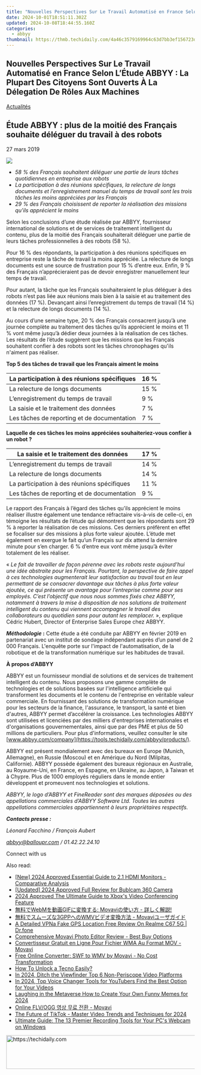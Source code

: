 ```yaml
---
title: "Nouvelles Perspectives Sur Le Travail Automatisé en France Selon L’Étude ABBYY : La Plupart Des Citoyens Sont Ouverts À La Délegation De Rôles Aux Machines"
date: 2024-10-01T18:51:11.302Z
updated: 2024-10-08T18:44:55.160Z
categories:
  - abbyy
thumbnail: https://thmb.techidaily.com/4a46c3579169964c63d7bb3ef156723da1c897ffca7f03ef7871aadd312df806.jpg
---
```


## Nouvelles Perspectives Sur Le Travail Automatisé en France Selon L’Étude ABBYY : La Plupart Des Citoyens Sont Ouverts À La Délegation De Rôles Aux Machines

[Actualités](https://tools.techidaily.com/abbyy/products/)

## Étude ABBYY : plus de la moitié des Français souhaite déléguer du travail à des robots

27 mars 2019

![](https://content.abbyy.com/-/media/project/abbyy/abbyy/branchtemplates/shutterstock_1272462163_1296-x-729.jpg?h=729&iar=0&w=1296)

* _58 % des Français souhaitent déléguer une partie de leurs tâches quotidiennes en entreprise aux robots_
* _La participation à des réunions spécifiques, la relecture de longs documents et l’enregistrement manuel du temps de travail sont les trois tâches les moins appréciées par les Français_
* _29 % des Français choisissent de reporter la réalisation des missions qu’ils apprécient le moins_

  
Selon les conclusions d’une étude réalisée par ABBYY, fournisseur international de solutions et de services de traitement intelligent du contenu, plus de la moitié des Français souhaiterait déléguer une partie de leurs tâches professionnelles à des robots (58 %).

Pour 16 % des répondants, la participation à des réunions spécifiques en entreprise reste la tâche de travail la moins appréciée. La relecture de longs documents est une source de frustration pour 15 % d’entre eux. Enfin, 9 % des Français n’apprécieraient pas de devoir enregistrer manuellement leur temps de travail.

Pour autant, la tâche que les Français souhaiteraient le plus déléguer à des robots n’est pas liée aux réunions mais bien à la saisie et au traitement des données (17 %). Devançant ainsi l’enregistrement du temps de travail (14 %) et la relecture de longs documents (14 %).

Au cours d’une semaine type, 20 % des Français consacrent jusqu’à une journée complète au traitement des tâches qu’ils apprécient le moins et 11 % vont même jusqu’à dédier deux journées à la réalisation de ces tâches. Les résultats de l’étude suggèrent que les missions que les Français souhaitent confier à des robots sont les tâches chronophages qu'ils n'aiment pas réaliser.

  
**Top 5 des tâches de travail que les Français aiment le moins**

| La participation à des réunions spécifiques | 16 % |
| ------------------------------------------- | ---- |
| La relecture de longs documents             | 15 % |
| L’enregistrement du temps de travail        | 9 %  |
| La saisie et le traitement des données      | 7 %  |
| Les tâches de reporting et de documentation | 7 %  |
  
  
**Laquelle de ces tâches les moins appréciées souhaiteriez-vous confier à un robot ?**

| La saisie et le traitement des données      | 17 % |
| ------------------------------------------- | ---- |
| L’enregistrement du temps de travail        | 14 % |
| La relecture de longs documents             | 14 % |
| La participation à des réunions spécifiques | 11 % |
| Les tâches de reporting et de documentation | 9 %  |
  
  
Le rapport des Français à l’égard des tâches qu’ils apprécient le moins réaliser illustre également une tendance réfractaire vis-à-vis de celle-ci, en témoigne les résultats de l’étude qui démontrent que les répondants sont 29 % à reporter la réalisation de ces missions. Ces derniers préfèrent en effet se focaliser sur des missions à plus forte valeur ajoutée. L’étude met également en exergue le fait qu’un Français sur dix attend la dernière minute pour s’en charger. 6 % d’entre eux vont même jusqu’à éviter totalement de les réaliser.

  
« _Le fait de travailler de façon pérenne avec les robots reste aujourd’hui une idée abstraite pour les Français. Pourtant, la perspective de faire appel à ces technologies augmenterait leur satisfaction au travail tout en leur permettant de se consacrer davantage aux tâches à plus forte valeur ajoutée, ce qui présente un avantage pour l’entreprise comme pour ses employés. C’est l’objectif que nous nous sommes fixés chez ABBYY, notamment à travers la mise à disposition de nos solutions de traitement intelligent du contenu qui viennent accompagner le travail des collaborateurs au quotidien sans pour autant les remplacer._ », explique Cédric Hubert, Director of Enterprise Sales Europe chez ABBYY.

  
**_Méthodologie_ :** Cette étude a été conduite par ABBYY en février 2019 en partenariat avec un institut de sondage indépendant auprès d’un panel de 2 000 Français. L'enquête porte sur l'impact de l'automatisation, de la robotique et de la transformation numérique sur les habitudes de travail.

  
**À propos d’ABBYY** 

ABBYY est un fournisseur mondial de solutions et de services de traitement intelligent du contenu. Nous proposons une gamme complète de technologies et de solutions basées sur l'intelligence artificielle qui transforment les documents et le contenu de l'entreprise en véritable valeur commerciale. En fournissant des solutions de transformation numérique pour les secteurs de la finance, l'assurance, le transport, la santé et bien d'autres, ABBYY permet d’accélérer la croissance. Les technologies ABBYY sont utilisées et licenciées par des milliers d'entreprises internationales et d'organisations gouvernementales, ainsi que par des PME et plus de 50 millions de particuliers. Pour plus d'informations, veuillez consulter le site [www.abbyy.com/company](https://tools.techidaily.com/abbyy/products/).

ABBYY est présent mondialement avec des bureaux en Europe (Munich, Allemagne), en Russie (Moscou) et en Amérique du Nord (Milpitas, Californie). ABBYY possède également des bureaux régionaux en Australie, au Royaume-Uni, en France, en Espagne, en Ukraine, au Japon, à Taiwan et à Chypre. Plus de 1000 employés réguliers dans le monde entier développent et promeuvent nos technologies et solutions.

_ABBYY, le logo d’ABBYY et FineReader sont des marques déposées ou des appellations commerciales d’ABBYY Software Ltd. Toutes les autres appellations commerciales appartiennent à leurs propriétaires respectifs._ 

  
**_Contacts presse :_**

_Léonard Facchino / François Aubert_

_[abbyy@balloupr.com](https://tools.techidaily.com/abbyy/products/)_ _/ 01.42.22.24.10_

Connect with us

<ins class="adsbygoogle"
     style="display:block"
     data-ad-format="autorelaxed"
     data-ad-client="ca-pub-7571918770474297"
     data-ad-slot="1223367746"></ins>

<ins class="adsbygoogle"
     style="display:block"
     data-ad-client="ca-pub-7571918770474297"
     data-ad-slot="8358498916"
     data-ad-format="auto"
     data-full-width-responsive="true"></ins>

<span class="atpl-alsoreadstyle">Also read:</span>
<div><ul>
<li><a href="https://article-tips.techidaily.com/new-2024-approved-essential-guide-to-21-hdmi-monitors-comparative-analysis/"><u>[New] 2024 Approved Essential Guide to 2.1 HDMI Monitors - Comparative Analysis</u></a></li>
<li><a href="https://fox-cloud.techidaily.com/updated-2024-approved-full-review-for-bublcam-360-camera/"><u>[Updated] 2024 Approved Full Review for Bublcam 360 Camera</u></a></li>
<li><a href="https://some-approaches.techidaily.com/2024-approved-the-ultimate-guide-to-xboxs-video-conferencing-feature/"><u>2024 Approved The Ultimate Guide to Xbox's Video Conferencing Feature</u></a></li>
<li><a href="https://solve-manuals.techidaily.com/1726227018906-webmgif-movavi/"><u>無料でWebMを動画GIFに変換する: Movaviの使い方 - 詳しく解説!</u></a></li>
<li><a href="https://solve-manuals.techidaily.com/1726223221348-3gppwmv-movavi/"><u>無料でスムーズな3GPPへのWMVビデオ変換方法 - Movaviユーザガイド</u></a></li>
<li><a href="https://location-fake.techidaily.com/a-detailed-vpna-fake-gps-location-free-review-on-realme-c67-5g-drfone-by-drfone-virtual-android/"><u>A Detailed VPNa Fake GPS Location Free Review On Realme C67 5G | Dr.fone</u></a></li>
<li><a href="https://solve-manuals.techidaily.com/comprehensive-movavi-photo-editor-review-best-buy-options/"><u>Comprehensive Movavi Photo Editor Review - Best Buy Options</u></a></li>
<li><a href="https://solve-manuals.techidaily.com/convertisseur-gratuit-en-ligne-pour-fichier-wma-au-format-mov-movavi/"><u>Convertisseur Gratuit en Ligne Pour Fichier WMA Au Format MOV - Movavi</u></a></li>
<li><a href="https://solve-manuals.techidaily.com/free-online-converter-swf-to-wmv-by-movavi-no-cost-transformation/"><u>Free Online Converter: SWF to WMV by Movavi - No Cost Transformation</u></a></li>
<li><a href="https://unlock-android.techidaily.com/how-to-unlock-a-tecno-easily-by-drfone-android/"><u>How To Unlock a Tecno Easily?</u></a></li>
<li><a href="https://article-helps.techidaily.com/in-2024-ditch-the-viewfinder-top-6-non-periscope-video-platforms/"><u>In 2024, Ditch the Viewfinder Top 6 Non-Periscope Video Platforms</u></a></li>
<li><a href="https://youtube-stream.techidaily.com/in-2024-top-voice-changer-tools-for-youtubers-find-the-best-option-for-your-videos/"><u>In 2024, Top Voice Changer Tools for YouTubers Find the Best Option for Your Videos</u></a></li>
<li><a href="https://extra-guidance.techidaily.com/laughing-in-the-metaverse-how-to-create-your-own-funny-memes-for-2024/"><u>Laughing in the Metaverse How to Create Your Own Funny Memes for 2024</u></a></li>
<li><a href="https://solve-manuals.techidaily.com/online-flvogg-movavi/"><u>Online FLV/OGG 영상 무료 전환 - Movavi</u></a></li>
<li><a href="https://some-skills.techidaily.com/the-future-of-tiktok-master-video-trends-and-techniques-for-2024/"><u>The Future of TikTok - Master Video Trends and Techniques for 2024</u></a></li>
<li><a href="https://solve-manuals.techidaily.com/ultimate-guide-the-13-premier-recording-tools-for-your-pcs-webcam-on-windows/"><u>Ultimate Guide: The 13 Premier Recording Tools for Your PC's Webcam on Windows</u></a></li>
</ul></div>

<!-- affiliate ads begin -->
<a href="https://aligracehair.sjv.io/c/5597632/2080347/19272" target="_top" id="2080347">
  <img src="//a.impactradius-go.com/display-ad/19272-2080347" border="0" alt="https://techidaily.com" width="728" height="90"/>
</a>
<img height="0" width="0" src="https://aligracehair.sjv.io/i/5597632/2080347/19272" style="position:absolute;visibility:hidden;" border="0" />
<!-- affiliate ads end -->


